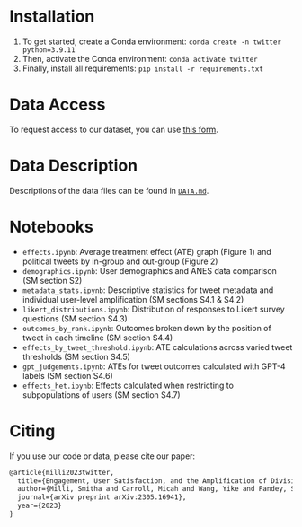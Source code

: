 # Installation
1. To get started, create a Conda environment: `conda create -n twitter python=3.9.11`
2. Then, activate the Conda environment: `conda activate twitter`
3. Finally, install all requirements: `pip install -r requirements.txt`

# Data Access
To request access to our dataset, you can use [this form](https://forms.gle/mVtNTKMdi3XMARR1A).

# Data Description
Descriptions of the data files can be found in [`DATA.md`](DATA.md).

# Notebooks
- `effects.ipynb`: Average treatment effect (ATE) graph (Figure 1) and political tweets by in-group and out-group (Figure 2)
- `demographics.ipynb`: User demographics and ANES data comparison (SM section S2)
- `metadata_stats.ipynb`: Descriptive statistics for tweet metadata and individual user-level amplification (SM sections S4.1 & S4.2)
- `likert_distributions.ipynb`: Distribution of responses to Likert survey questions (SM section S4.3)
- `outcomes_by_rank.ipynb`: Outcomes broken down by the position of tweet in each timeline (SM section S4.4)
- `effects_by_tweet_threshold.ipynb`: ATE calculations across varied tweet thresholds (SM section S4.5)
- `gpt_judgements.ipynb`: ATEs for tweet outcomes calculated with GPT-4 labels (SM section S4.6)
- `effects_het.ipynb`: Effects calculated when restricting to subpopulations of users (SM section S4.7)

# Citing
If you use our code or data, please cite our paper:

```latex
@article{milli2023twitter,
  title={Engagement, User Satisfaction, and the Amplification of Divisive Content on Social Media},
  author={Milli, Smitha and Carroll, Micah and Wang, Yike and Pandey, Sashrika and Zhao, Sebastian and Dragan, Anca D.},
  journal={arXiv preprint arXiv:2305.16941},
  year={2023}
}
